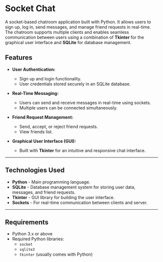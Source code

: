 # Socket Chat

A socket-based chatroom application built with Python. It allows users to sign up, log in, send messages, and manage friend requests in real-time. The chatroom supports multiple clients and enables seamless communication between users using a combination of **Tkinter** for the graphical user interface and **SQLite** for database management.

## Features

- **User Authentication:**
  - Sign up and login functionality.
  - User credentials stored securely in an SQLite database.

- **Real-Time Messaging:**
  - Users can send and receive messages in real-time using sockets.
  - Multiple users can be connected simultaneously.

- **Friend Request Management:**
  - Send, accept, or reject friend requests.
  - View friends list.

- **Graphical User Interface (GUI):**
  - Built with **Tkinter** for an intuitive and responsive chat interface.

---

## Technologies Used

- **Python** - Main programming language.
- **SQLite** - Database management system for storing user data, messages, and friend requests.
- **Tkinter** - GUI library for building the user interface.
- **Sockets** - For real-time communication between clients and server.

---

## Requirements

- Python 3.x or above
- Required Python libraries:
  - `socket`
  - `sqlite3`
  - `tkinter` (usually comes with Python)
